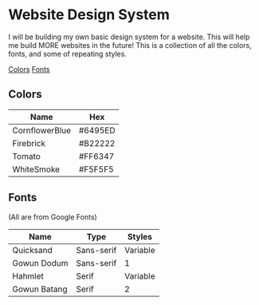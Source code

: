 # Website Design System

I will be building my own basic design system for a website. This will help me build MORE websites in the future! This is a collection of all the colors, fonts, and some of repeating styles.

[Colors](#colors)
[Fonts](#fonts)

## Colors

Name | Hex
--- | ---
CornflowerBlue | #6495ED
Firebrick | #B22222
Tomato | #FF6347
WhiteSmoke | #F5F5F5

## Fonts

(All are from Google Fonts)

Name | Type | Styles
--- | --- | ---
Quicksand | Sans-serif | Variable
Gowun Dodum | Sans-serif | 1
Hahmlet | Serif | Variable
Gowun Batang | Serif | 2
